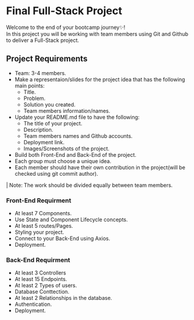 # Final Full-Stack Project
Welcome to the end of your bootcamp journey✨! 
<br/>
In this project you will be working with team members using Git and Github to deliver a Full-Stack project.
<br/> 


## Project Requirements
- Team: 3-4 members. 
- Make a representaion/slides for the project idea that has the following main points:
  - Title.
  - Problem. 
  - Solution you created.
  - Team members information/names.
- Update your README.md file to have the following:
  - The title of your project.
  - Description.
  - Team members names and Github accounts.
  - Deployment link.
  - Images/Screenshots of the project.
- Build both Front-End and Back-End of the project.
- Each group must choose a unique idea.
- Each member should have their own contribution in the project(will be checked using git commit author).

| Note: The work should be divided equally between team members.

### Front-End Requirment
- At least 7 Components.
- Use State and Component Lifecycle concepts.
- At least 5 routes/Pages. 
- Styling your project.
- Connect to your Back-End using Axios.
- Deployment.

### Back-End Requirment
- At least 3 Controllers
- At least 15 Endpoints.
- At least 2 Types of users.
- Database Conttection.
- At least 2 Relationships in the database.
- Authentication.
- Deployment.
